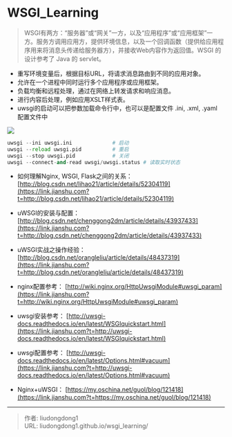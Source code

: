 # WSGI_Learning


> WSGI有两方：“服务器”或“网关”一方，以及“应用程序”或“应用框架”一方。服务方调用应用方，提供环境信息，以及一个回调函数（提供给应用程序用来将消息头传递给服务器方），并接收Web内容作为返回值。WSGI 的设计参考了 Java 的 servlet。

- 重写环境变量后，根据目标URL，将请求消息路由到不同的应用对象。
- 允许在一个进程中同时运行多个应用程序或应用框架。
- 负载均衡和远程处理，通过在网络上转发请求和响应消息。
- 进行内容后处理，例如应用XSLT样式表。
- uwsgi的启动可以把参数加载命令行中，也可以是配置文件 .ini, .xml, .yaml 配置文件中

![](https://gitee.com/github-25970295/blogpictureV2/raw/master/image-20210626221123557.png)

```python
uwsgi --ini uwsgi.ini             # 启动
uwsgi --reload uwsgi.pid          # 重启
uwsgi --stop uwsgi.pid            # 关闭
uwsgi --connect-and-read uwsgi/uwsgi.status # 读取实时状态
```

- 如何理解Nginx, WSGI, Flask之间的关系： [http://blog.csdn.net/lihao21/article/details/52304119](https://link.jianshu.com?t=http://blog.csdn.net/lihao21/article/details/52304119)
- uWSGI的安装与配置： [http://blog.csdn.net/chenggong2dm/article/details/43937433](https://link.jianshu.com?t=http://blog.csdn.net/chenggong2dm/article/details/43937433)

- uWSGI实战之操作经验： [http://blog.csdn.net/orangleliu/article/details/48437319](https://link.jianshu.com?t=http://blog.csdn.net/orangleliu/article/details/48437319)

- nginx配置参考： [http://wiki.nginx.org/HttpUwsgiModule#uwsgi_param](https://link.jianshu.com?t=http://wiki.nginx.org/HttpUwsgiModule#uwsgi_param)

- uwsgi安装参考： [http://uwsgi-docs.readthedocs.io/en/latest/WSGIquickstart.html](https://link.jianshu.com?t=http://uwsgi-docs.readthedocs.io/en/latest/WSGIquickstart.html)

- uwsgi配置参考： [http://uwsgi-docs.readthedocs.io/en/latest/Options.html#vacuum](https://link.jianshu.com?t=http://uwsgi-docs.readthedocs.io/en/latest/Options.html#vacuum)

- Nginx+uWSGI： [https://my.oschina.net/guol/blog/121418](https://link.jianshu.com?t=https://my.oschina.net/guol/blog/121418)



---

> 作者: liudongdong1  
> URL: liudongdong1.github.io/wsgi_learning/  

